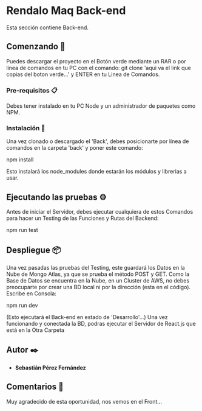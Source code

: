 # Rendalo Maq Back-end
Esta sección contiene Back-end.
## Comenzando 🚀

Puedes descargar el proyecto en el Botón verde mediante un RAR o por linea de comandos en tu PC con el comando:
git clone 'aqui va el link que copias del boton verde...' y ENTER en tu Linea de Comandos.

### Pre-requisitos 📋

Debes tener instalado en tu PC Node y un administrador de paquetes como NPM.

### Instalación 🔧
Una vez clonado o descargado el 'Back', debes posicionarte por línea de comandos en la carpeta 'back' y poner este comando:

npm install

Esto instalará los node_modules donde estarán los módulos y librerias a usar.
## Ejecutando las pruebas ⚙️
Antes de iniciar el Servidor, debes ejecutar cualquiera de estos Comandos para hacer un Testing de las Funciones y Rutas del Backend:

npm run test

## Despliegue 📦
Una vez pasadas las pruebas del Testing, este guardará los Datos en la Nube de Mongo Atlas, ya que se prueba el método POST y GET.
Como la Base de Datos se encuentra en la Nube, en un Cluster de AWS, no debes preocuparte por crear una BD local ni por la dirección (esta en el código). Escribe en Consola:

npm run dev 

(Esto ejecutará el Back-end en estado de 'Desarrollo'...) Una vez funcionando y conectada la BD, podras ejecutar el Servidor de React.js que está en la Otra Carpeta

## Autor ✒️

* **Sebastián Pérez Fernández** 

## Comentarios 🎁

Muy agradecido de esta oportunidad, nos vemos en el Front...
